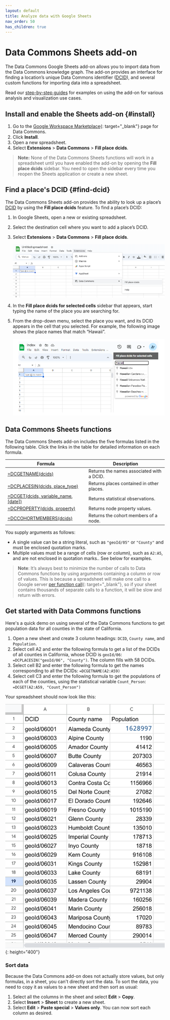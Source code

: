 ```yaml
---
layout: default
title: Analyze data with Google Sheets
nav_order: 50
has_children: true
---
```


# Data Commons Sheets add-on

The Data Commons Google Sheets add-on allows you to import data from the Data Commons knowledge graph. The add-on provides an interface for finding a location’s unique Data Commons identifier ([DCID](glossary.html#dcid)), and several custom functions for importing data into a spreadsheet.

Read our [step-by-step guides](tutorials/) for examples on using the add-on for various analysis and visualization use cases.

## Install and enable the Sheets add-on {#install}

1. Go to the [Google Workspace Marketplace](https://workspace.google.com/marketplace/app/data_commons/454343067575){: target="_blank"} page for Data Commons.
1. Click **Install**.
1. Open a new spreadsheet.
1. Select  **Extensions**  > **Data Commons** > **Fill place dcids**. 

> **Note:** None of the Data Commons Sheets functions will work in a spreadsheet until you have enabled the add-on by opening the **Fill place dcids** sidebar. You need to open the sidebar every time you reopen the Sheets application or create a new sheet.

## Find a place's DCID {#find-dcid}

The Data Commons Sheets add-on provides the ability to look up a place’s [DCID](/glossary.html#dcid) by using the **Fill place dcids** feature. To find a place’s DCID:

1. In Google Sheets, open a new or existing spreadsheet.
1. Select the destination cell where you want to add a place’s DCID.
1. Select  **Extensions**  > **Data Commons** > **Fill place dcids**. 

   ![Sheets menu bar](/assets/images/sheets/sheets_menu_bar.png)

1. In the **Fill place dcids for selected cells** sidebar that appears, start typing the name of the place you are searching for. 
1. From the drop-down menu, select the place you want, and its DCID appears in the cell that you selected. For example, the following image shows the place names that match “Hawaii”.

   ![Google Sheets search box](/assets/images/sheets/sheets_search_box.png)

## Data Commons Sheets functions

The Data Commons Sheets add-on includes the five formulas listed in the following table. Click the links in the table for detailed information on each formula. 

| **Formula**                                                                                  | **Description**                           |
|----------------------------------------------------------------------------------------------|-------------------------------------------|
| [=DCGETNAME(dcids)](/api/sheets/get_name.html)                 | Returns the names associated with a DCID. |
| [=DCPLACESIN(dcids, place_type)](/api/sheets/places_in.html)               |  Returns places contained in other places.                      |
| [=DCGET(dcids, variable_name, [date])](/api/sheets/get_variable.html)                 | Returns statistical observations.            |
| [=DCPROPERTY(dcids, property)](/api/sheets/get_property.html)            | Returns node property values.             |
| [=DCCOHORTMEMBERS(dcids)](/api/sheets/get_cohort_members.html) |  Returns the cohort members of a node.        |

You supply arguments as follows:
- A single value can be a string literal, such as `"geoId/05"` or `"County"` and must be enclosed quotation marks.
- Multiple values must be a range of cells (row or column), such as `A2:A5`, and are not enclosed in quotation marks..
See below for examples.

> **Note**: It’s always best to minimize the number of calls to Data Commons functions by using arguments containing a column or row of values. This is because a spreadsheet will make one call to a Google server [per function call](https://developers.google.com/apps-script/guides/sheets/functions#optimization){: target="_blank"}, so if your sheet contains thousands of separate calls to a function, it will be slow and return with errors.

## Get started with Data Commons functions

Here's a quick demo on using several of the Data Commons functions to get population data for all counties in the state of California.

1. Open a new sheet and create 3 column headings: `DCID`, `County name`, and `Population`.
1. Select cell A2 and enter the following formula to get a list of the DCIDs of all counties in California, whose DCID is `geoId/06`: `=DCPLACESIN("geoId/06", "County")`. The column fills with 58 DCIDs.
1. Select cell B2 and enter the following formula to get the names corresponding to all the DCIDs: `=DCGETNAME(A2:A59)`
1. Select cell C3 and enter the following formula to get the populations of each of the counties, using the statistical variable `Count_Person`: `=DCGET(A2:A59, "Count_Person")`

Your spreadsheet should now look like this:

![Sheets first demo](/assets/images/sheets/home_page_demo.png){: height="400"}

### Sort data

Because the Data Commons add-on does not actually store values, but only formulas, in a sheet, you can't directly sort the data. To sort the data, you need to copy it as values to a new sheet and then sort as usual:

1. Select all the columns in the sheet and select **Edit** > **Copy**.
1. Select **Insert** > **Sheet** to create a new sheet.
1. Select **Edit** > **Paste special** > **Values only**. You can now sort each column as desired.
